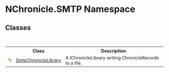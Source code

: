 # NChronicle.SMTP Namespace

## Classes
&nbsp;<table><tr><th></th><th>Class</th><th>Description</th></tr><tr><td>![Public class](media/pubclass.gif "Public class")</td><td><a href="T_NChronicle_SMTP_SmtpChronicleLibrary.md">SmtpChronicleLibrary</a></td><td>
A IChronicleLibrary writing ChronicleRecords to a file.</td></tr></table>&nbsp;

